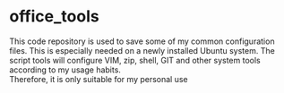 # office_tools
This code repository is used to save some of my common configuration files.
This is especially needed on a newly installed Ubuntu system. 
The script tools will configure VIM, zip, shell, GIT and other system tools according to my usage habits.  
Therefore, it is only suitable for my personal use